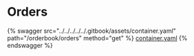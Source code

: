 # Orders

{% swagger src="../../../../../.gitbook/assets/container.yaml" path="/orderbook/orders" method="get" %}
[container.yaml](../../../../../.gitbook/assets/container.yaml)
{% endswagger %}
